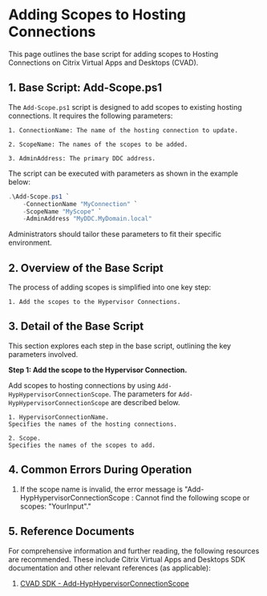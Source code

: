 # Adding Scopes to Hosting Connections

This page outlines the base script for adding scopes to Hosting Connections on Citrix Virtual Apps and Desktops (CVAD). 



## 1. Base Script: Add-Scope.ps1

The `Add-Scope.ps1` script is designed to add scopes to existing hosting connections. It requires the following parameters:

    1. ConnectionName: The name of the hosting connection to update.
    
    2. ScopeName: The names of the scopes to be added.
    
    3. AdminAddress: The primary DDC address.

The script can be executed with parameters as shown in the example below:

```powershell
.\Add-Scope.ps1 `
    -ConnectionName "MyConnection" `
    -ScopeName "MyScope" `
    -AdminAddress "MyDDC.MyDomain.local"
```

Administrators should tailor these parameters to fit their specific environment.



## 2. Overview of the Base Script

The process of adding scopes is simplified into one key step:

    1. Add the scopes to the Hypervisor Connections.



## 3. Detail of the Base Script

This section explores each step in the base script, outlining the key parameters involved.

**Step 1: Add the scope to the Hypervisor Connection.**

Add scopes to hosting connections by using ``Add-HypHypervisorConnectionScope``. The parameters for ``Add-HypHypervisorConnectionScope`` are described below.

    1. HypervisorConnectionName.
    Specifies the names of the hosting connections.

    2. Scope.
    Specifies the names of the scopes to add.


## 4. Common Errors During Operation

1. If the scope name is invalid, the error message is "Add-HypHypervisorConnectionScope : Cannot find the following scope or scopes: "YourInput"."



## 5. Reference Documents

For comprehensive information and further reading, the following resources are recommended. These include Citrix Virtual Apps and Desktops SDK documentation and other relevant references (as applicable):

1. [CVAD SDK - Add-HypHypervisorConnectionScope](https://developer-docs.citrix.com/en-us/citrix-virtual-apps-desktops-sdk/current-release/hostservice/add-hyphypervisorconnectionscope)


